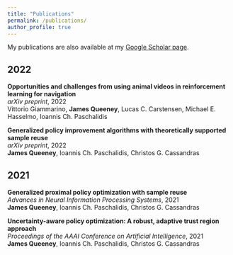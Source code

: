 ```yaml
---
title: "Publications"
permalink: /publications/
author_profile: true
---
```


My publications are also available at my [Google Scholar page](https://scholar.google.com/citations?user=ybOJ8CwAAAAJ&hl=en).

## 2022

**Opportunities and challenges from using animal videos in reinforcement learning for navigation**
<br>
*arXiv preprint*, 2022
<br>
Vittorio Giammarino, **James Queeney**, Lucas C. Carstensen, Michael E. Hasselmo, Ioannis Ch. Paschalidis
<br>
<a href="https://arxiv.org/pdf/2209.12347.pdf"><i class="fas fa-fw fa-file-pdf zoom" aria-hidden="true"></i></a>


**Generalized policy improvement algorithms with theoretically supported sample reuse**
<br>
*arXiv preprint*, 2022
<br>
**James Queeney**, Ioannis Ch. Paschalidis, Christos G. Cassandras
<br>
<a href="https://arxiv.org/pdf/2206.13714.pdf"><i class="fas fa-fw fa-file-pdf zoom" aria-hidden="true"></i></a>
<a href="https://github.com/jqueeney/gpi"><i class="fab fa-fw fa-github zoom" aria-hidden="true"></i></a>

## 2021

**Generalized proximal policy optimization with sample reuse**
<br>
*Advances in Neural Information Processing Systems*, 2021
<br>
**James Queeney**, Ioannis Ch. Paschalidis, Christos G. Cassandras
<br>
<a href="https://proceedings.neurips.cc/paper/2021/hash/63c4b1baf3b4460fa9936b1a20919bec-Abstract.html"><i class="fas fa-fw fa-link zoom" aria-hidden="true"></i></a>
<a href="https://arxiv.org/pdf/2111.00072.pdf"><i class="fas fa-fw fa-file-pdf zoom" aria-hidden="true"></i></a>
<a href="https://github.com/jqueeney/geppo"><i class="fab fa-fw fa-github zoom" aria-hidden="true"></i></a>


**Uncertainty-aware policy optimization: A robust, adaptive trust region approach**
<br>
*Proceedings of the AAAI Conference on Artificial Intelligence*, 2021
<br>
**James Queeney**, Ioannis Ch. Paschalidis, Christos G. Cassandras
<br>
<a href="https://ojs.aaai.org/index.php/AAAI/article/view/17130"><i class="fas fa-fw fa-link zoom" aria-hidden="true"></i></a>
<a href="https://arxiv.org/pdf/2012.10791.pdf"><i class="fas fa-fw fa-file-pdf zoom" aria-hidden="true"></i></a>